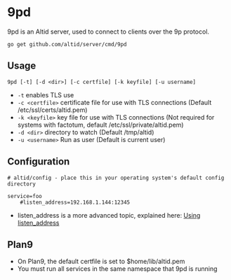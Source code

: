 # 9pd

9pd is an Altid server, used to connect to clients over the 9p protocol.

`go get github.com/altid/server/cmd/9pd`

## Usage

`9pd [-t] [-d <dir>] [-c certfile] [-k keyfile] [-u username]`

 - `-t` enables TLS use
 - `-c <certfile>` certificate file for use with TLS connections (Default /etc/ssl/certs/altid.pem)
 - `-k <keyfile>` key file for use with TLS connections (Not required for systems with factotum, default /etc/ssl/private/altid.pem)
 - `-d <dir>` directory to watch (Default /tmp/altid)
 - `-u <username>` Run as user (Default is current user)

## Configuration

```
# altid/config - place this in your operating system's default config directory

service=foo
	#listen_address=192.168.1.144:12345
```
 - listen_address is a more advanced topic, explained here: [Using listen_address](https://altid.github.io/using-listen-address.html)

## Plan9

 - On Plan9, the default certfile is set to $home/lib/altid.pem
 - You must run all services in the same namespace that 9pd is running
